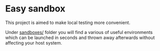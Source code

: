 Easy sandbox
============

This project is aimed to make local testing more convenient.

Under [sandboxes/](sandboxes/) folder you will find a various of useful environments which can be launched in seconds and thrown away afterwards without affecting your host system.
